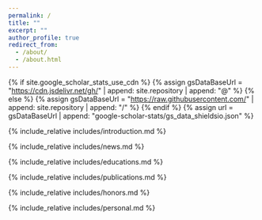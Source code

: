 ```yaml
---
permalink: /
title: ""
excerpt: ""
author_profile: true
redirect_from: 
  - /about/
  - /about.html
---
```


{% if site.google_scholar_stats_use_cdn %}
{% assign gsDataBaseUrl = "https://cdn.jsdelivr.net/gh/" | append: site.repository | append: "@" %}
{% else %}
{% assign gsDataBaseUrl = "https://raw.githubusercontent.com/" | append: site.repository | append: "/" %}
{% endif %}
{% assign url = gsDataBaseUrl | append: "google-scholar-stats/gs_data_shieldsio.json" %}

<span class='anchor' id='about-me'></span>
{% include_relative includes/introduction.md %}

<span class='anchor' id='-news'></span>
{% include_relative includes/news.md %}

<span class='anchor' id='-educations'></span>
{% include_relative includes/educations.md %}

<span class='anchor' id='-publications'></span>
{% include_relative includes/publications.md %}

<!-- <span class='anchor' id='-patents-and-copyrights'></span>
{% include_relative includes/patents.md %} -->

<span class='anchor' id='-honors-and-awards'></span>
{% include_relative includes/honors.md %}

<!-- <span class='anchor' id='-talks'></span>
{% include_relative includes/talks.md %} -->

<span class='anchor' id='-personal'></span>
{% include_relative includes/personal.md %}

<!-- 
# 💬 Invited Talks
- *2021.06*, Lorem ipsum dolor sit amet, consectetur adipiscing elit. Vivamus ornare aliquet ipsum, ac tempus justo dapibus sit amet. 
- *2021.03*, Lorem ipsum dolor sit amet, consectetur adipiscing elit. Vivamus ornare aliquet ipsum, ac tempus justo dapibus sit amet.  \| [\[video\]](https://github.com/)

# 💻 Internships
- *2019.05 - 2020.02*, [Lorem](https://github.com/), China. -->